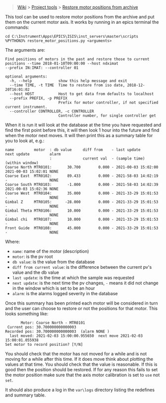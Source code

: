 > [Wiki](Home) > [Project tools](Project-tools) > [Restore motor positions from archive](Restore-Motor-Positions-from-Archive)

This tool can be used to restore motor positions from the archive and put them on the current motor axis. It works by running in an epics terminal the commands:

```
cd C:\Instrument\Apps\EPICS\ISIS\inst_servers\master\scripts
%PYTHON3% restore_motor_positions.py <arguments>
```

The arguments are:

```
Find positions of motors in the past and restore those to current positions --time 2018-01-10T09:00:00 --host ndximat
--prefix IN:IMAT: --controller 01

optional arguments:
  -h, --help            show this help message and exit
  --time TIME, -t TIME  Time to restore from iso date, 2018-12-20T16:01:02
  --host HOST           Host to get data from defaults to localhost
  --prefix PREFIX, -p PREFIX
                        Prefix for motor controller, if not specified current instrument.
  --controller CONTROLLER, -c CONTROLLER
                        Controller number, for single controller get
```

When it is run it will look at the database at the time you have requested and find the first point before this, it will then look 1 hour into the future and find when the motor next moves. It will then print this as a summary table for you to look at, e.g.:

```
name         motor  : db value     diff from    - last update         next update         alarm
                    :              current val  - (sample time)       (within window)
Coarse North MTR0101:       30.700        0.000 - 2021-00-03 15:02:00 2021-00-03 15:02:01 NONE
Coarse East  MTR0102:       89.433        0.000 - 2021-58-03 14:02:19 -                   NONE
Coarse South MTR0103:       -1.000        0.000 - 2021-58-03 14:02:39 2021-00-03 15:02:36 NONE
Coarse West  MTR0104:       35.000        0.000 - 2021-33-29 15:01:53 -                   NONE
Gimbal Z     MTR0105:      -28.000        0.000 - 2021-33-29 15:01:53 -                   NONE
Gimbal Theta MTR0106:       10.000        0.000 - 2021-33-29 15:01:53 -                   NONE
Gimbal chi   MTR0107:       10.000        0.000 - 2021-33-29 15:01:53 -                   NONE
Front Guide  MTR0108:       45.000        0.000 - 2021-33-29 15:01:53 -                   NONE
```

Where:

- `name`: name of the motor (description)
- `motor`: is the pv root
- `db value`: is the value from the database
- `diff from current value`: is the difference between the current pv's value and the db value
- `last update`: is the time at which the sample was requested
- `next update`: is the next time the pv changes, `-` means it did not change in the window which is set to be an hour
- `alarm`: is the alarms logged severity in the database

Once this summary has been printed each motor will be considered in turn and the user can choose to restore or not the positions for that motor. This looks something like:

```
       Motor: Coarse North - MTR0101
 Current pos: 30.700000000000003
Recorded pos: 30.700000000000003  (alarm NONE )
  last moved: 2021-02-03 15:00:00.955650  next move 2021-02-03 15:00:01.055938
Set motor to record position? [Y/N]
```

You should check that the motor has not moved for a while and is not moving for a while after this time. If it does move think about plotting the values at that time. You should check that the value is reasonable. If this is good then the position should be restored. If for any reason this fails to set the motor position make sure that the axis motor calibration is set to `use` not `set`.

It should also produce a log in the `var\logs` directory listing the redefines and summary table.
